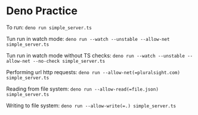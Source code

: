 # Deno Practice

To run: `deno run simple_server.ts`

Tun run in watch mode: `deno run --watch --unstable --allow-net simple_server.ts`

Tun run in watch mode without TS checks: `deno run --watch --unstable --allow-net --no-check simple_server.ts`

Performing url http requests: `deno run --allow-net(=pluralsight.com) simple_server.ts`

Reading from file system: `deno run --allow-read(=file.json) simple_server.ts`

Writing to file system: `deno run --allow-write(=.) simple_server.ts`

